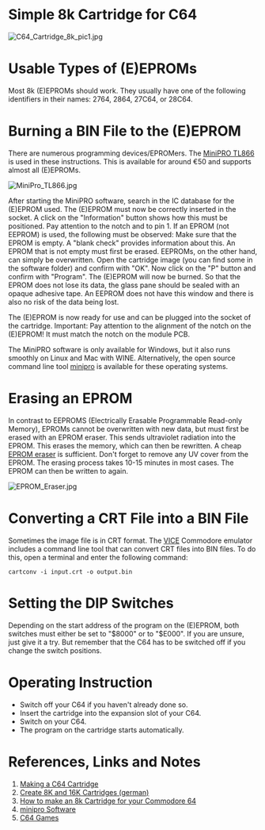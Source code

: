 # Simple 8k Cartridge for C64
![C64_Cartridge_8k_pic1.jpg](https://raw.githubusercontent.com/wagiminator/C64-Collection/master/C64_Cartridge_8k/documentation/C64_Cartridge_8k_pic1.jpg)

# Usable Types of (E)EPROMs
Most 8k (E)EPROMs should work. They usually have one of the following identifiers in their names: 2764, 2864, 27C64, or 28C64.

# Burning a BIN File to the (E)EPROM 
There are numerous programming devices/EPROMers. The [MiniPRO TL866](https://aliexpress.com/wholesale?SearchText=MiniPro+TL866) is used in these instructions. This is available for around €50 and supports almost all (E)EPROMs.

![MiniPro_TL866.jpg](https://raw.githubusercontent.com/wagiminator/C64-Collection/master/C64_Cartridge_8k/documentation/MiniPro_TL866.jpg)

After starting the MiniPRO software, search in the IC database for the (E)EPROM used. The (E)EPROM must now be correctly inserted in the socket. A click on the "Information" button shows how this must be positioned. Pay attention to the notch and to pin 1. If an EPROM (not EEPROM) is used, the following must be observed: Make sure that the EPROM is empty. A "blank check" provides information about this. An EPROM that is not empty must first be erased. EEPROMs, on the other hand, can simply be overwritten. Open the cartridge image (you can find some in the software folder) and confirm with "OK". Now click on the "P" button and confirm with "Program". The (E)EPROM will now be burned. So that the EPROM does not lose its data, the glass pane should be sealed with an opaque adhesive tape. An EEPROM does not have this window and there is also no risk of the data being lost.

The (E)EPROM is now ready for use and can be plugged into the socket of the cartridge. Important: Pay attention to the alignment of the notch on the (E)EPROM! It must match the notch on the module PCB.

The MiniPRO software is only available for Windows, but it also runs smoothly on Linux and Mac with WINE. Alternatively, the open source command line tool [minipro](https://gitlab.com/DavidGriffith/minipro/) is available for these operating systems.

# Erasing an EPROM
In contrast to EEPROMS (Electrically Erasable Programmable Read-only Memory), EPROMs cannot be overwritten with new data, but must first be erased with an EPROM eraser. This sends ultraviolet radiation into the EPROM. This erases the memory, which can then be rewritten. A cheap [EPROM eraser](https://aliexpress.com/wholesale?SearchText=eprom+eraser) is sufficient. Don't forget to remove any UV cover from the EPROM. The erasing process takes 10-15 minutes in most cases. The EPROM can then be written to again.

![EPROM_Eraser.jpg](https://raw.githubusercontent.com/wagiminator/C64-Collection/master/C64_Cartridge_8k/documentation/EPROM_Eraser.jpg)

# Converting a CRT File into a BIN File
Sometimes the image file is in CRT format. The [VICE](https://sourceforge.net/projects/vice-emu/) Commodore emulator includes a command line tool that can convert CRT files into BIN files. To do this, open a terminal and enter the following command:

```
cartconv -i input.crt -o output.bin
```

# Setting the DIP Switches
Depending on the start address of the program on the (E)EPROM, both switches must either be set to "$8000" or to "$E000". If you are unsure, just give it a try. But remember that the C64 has to be switched off if you change the switch positions.

# Operating Instruction
- Switch off your C64 if you haven't already done so.
- Insert the cartridge into the expansion slot of your C64.
- Switch on your C64.
- The program on the cartridge starts automatically.

# References, Links and Notes
1. [Making a C64 Cartridge](http://blog.worldofjani.com/?p=879)
2. [Create 8K and 16K Cartridges (german)](https://mingos-commodorepage.com/tutorials/vic20cartridges2.php)
3. [How to make an 8k Cartridge for your Commodore 64](http://swut.net/c64cart-howto.html)
4. [minipro Software](https://gitlab.com/DavidGriffith/minipro/)
5. [C64 Games](https://www.c64games.de/)

